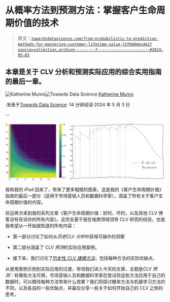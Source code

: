 # 从概率方法到预测方法：掌握客户生命周期价值的技术

> 原文：[`towardsdatascience.com/from-probabilistic-to-predictive-methods-for-mastering-customer-lifetime-value-72f090ebcde2?source=collection_archive---------7-----------------------#2024-05-03`](https://towardsdatascience.com/from-probabilistic-to-predictive-methods-for-mastering-customer-lifetime-value-72f090ebcde2?source=collection_archive---------7-----------------------#2024-05-03)

## 本章是关于 CLV 分析和预测实际应用的综合实用指南的最后一章。

[](https://katherineamunro.medium.com/?source=post_page---byline--72f090ebcde2--------------------------------)![Katherine Munro](https://katherineamunro.medium.com/?source=post_page---byline--72f090ebcde2--------------------------------)[](https://towardsdatascience.com/?source=post_page---byline--72f090ebcde2--------------------------------)![Towards Data Science](https://towardsdatascience.com/?source=post_page---byline--72f090ebcde2--------------------------------) [Katherine Munro](https://katherineamunro.medium.com/?source=post_page---byline--72f090ebcde2--------------------------------)

·发表于[Towards Data Science](https://towardsdatascience.com/?source=post_page---byline--72f090ebcde2--------------------------------) ·14 分钟阅读·2024 年 5 月 3 日

--

![](img/740e55925602f8f71a64f8a7ed7498aa.png)

我和我的 iPad 回来了，带来了更多粗糙的图表，这是我的《客户生命周期价值》指南的最后一部分（适用于市场营销人员和数据科学家），涵盖了所有关于客户生命周期价值的内容。

欢迎再次来到我的系列文章《客户生命周期价值：好的、坏的，以及其他 CLV 博客没有告诉你的所有内容》。这完全基于我在电商领域领导 CLV 研究的经验，也是我希望从一开始就知道的所有内容：

+   第一部分讨论了如何从*历史*CLV *分析*中获得可操作的洞察

+   第二部分涵盖了 CLV *预测*的实际应用案例。

+   接下来，我们讨论了[历史性 CLV *建模方法*](https://medium.com/towards-data-science/methods-for-modelling-customer-lifetime-value-the-good-stuff-and-the-gotchas-445f8a6587be)，包括每种方法的实际优缺点。

从使用案例示例到实际应用的过渡，带领我们进入今天的文章，主题是*CLV 预测*：有哪些方法可用，市场营销人员和数据科学家在尝试将这些方法应用于自己的数据时，可以期待每种方法带来什么效果？我们将探讨概率方法与机器学习方法的不同，以及各自的一些优缺点，并最后分享一些关于如何开始自己的 CLV 之旅的思考。
